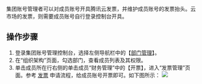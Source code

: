 集团账号管理者可以对成员账号开具腾讯云发票，并维护成员账号的发票抬头。云市场的发票，则需要成员账号自行登录控制台开具。

## 操作步骤[](id:Invoicing)

1. 登录集团账号管理控制台，选择左侧导航栏中的【[部门管理](https://console.cloud.tencent.com/organization/relation)】。
2. 在“组织架构”页面，勾选部门，查看成员列表及其权限。
3. 单击成员所在行右侧的单击成员“财务管理”中的【开票】，进入“发票管理”页面。参考 [发票](https://cloud.tencent.com/document/product/555/7434) 申请流程，给成员账号开票即可。如下图所示：
![](https://main.qcloudimg.com/raw/94b904e1e9ec0fa2a2283207bb67e682.png)
